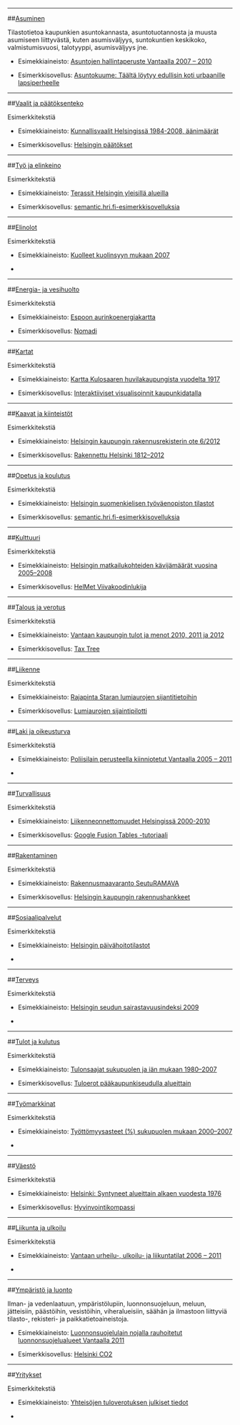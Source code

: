 

---

##[Asuminen][HOU_HRI]

Tilastotietoa kaupunkien asuntokannasta, asuntotuotannosta ja muusta asumiseen liittyvästä, kuten asumisväljyys, suntokuntien keskikoko, valmistumisvuosi, talotyyppi, asumisväljyys jne.

* Esimekkiaineisto: [Asuntojen hallintaperuste Vantaalla 2007 – 2010][HOU_HRI_esimerkki]

* Esimerkkisovellus: [Asuntokuume: Täältä löytyy edullisin koti urbaanille lapsiperheelle][HOU_sovellus]


---

##[Vaalit ja päätöksenteko][DEM_HRI]

Esimerkkitekstiä

* Esimekkiaineisto: [Kunnallisvaalit Helsingissä 1984-2008, äänimäärät][DEM_HRI_esimerkki]

* Esimerkkisovellus: [Helsingin päätökset][DEM_sovellus]


---

##[Työ ja elinkeino][SOC_HRI]

Esimerkkitekstiä

* Esimekkiaineisto: [Terassit Helsingin yleisillä alueilla][SOC_HRI_esimerkki]

* Esimerkkisovellus: [semantic.hri.fi-esimerkkisovelluksia][SOC_sovellus]


---

##[Elinolot][SOC_HRI]

Esimerkkitekstiä

* Esimekkiaineisto: [Kuolleet kuolinsyyn mukaan 2007][SOC_HRI_esimerkki]

* 


---

##[Energia- ja vesihuolto][ENE_HRI]

Esimerkkitekstiä

* Esimekkiaineisto: [Espoon aurinkoenergiakartta][ENE_HRI_esimerkki]

* Esimerkkisovellus: [Nomadi][ENE_sovellus]



---

##[Kartat][GIS_HRI]

Esimerkkitekstiä

* Esimekkiaineisto: [Kartta Kulosaaren huvilakaupungista vuodelta 1917][GIS_HRI_esimerkki]

* Esimerkkisovellus: [Interaktiiviset visualisoinnit kaupunkidatalla][GIS_sovellus]



---

##[Kaavat ja kiinteistöt][CAD_HRI]

Esimerkkitekstiä

* Esimekkiaineisto: [Helsingin kaupungin rakennusrekisterin ote 6/2012][CAD_HRI_esimerkki]

* Esimerkkisovellus: [Rakennettu Helsinki 1812–2012][CAD_sovellus]


---

##[Opetus ja koulutus][EDU_HRI]

Esimerkkitekstiä

* Esimekkiaineisto: [Helsingin suomenkielisen työväenopiston tilastot][EDU_HRI_esimerkki]

* Esimerkkisovellus: [semantic.hri.fi-esimerkkisovelluksia][EDU_sovellus]


---

##[Kulttuuri][CUL_HRI]

Esimerkkitekstiä

* Esimekkiaineisto: [Helsingin matkailukohteiden kävijämäärät vuosina 2005–2008][CUL_HRI_esimerkki]

* Esimerkkisovellus: [HelMet Viivakoodinlukija][CUL_sovellus]


---

##[Talous ja verotus][FIN_HRI]

Esimerkkitekstiä

* Esimekkiaineisto: [Vantaan kaupungin tulot ja menot 2010, 2011 ja 2012][FIN_HRI_esimerkki]

* Esimerkkisovellus: [Tax Tree][FIN_sovellus]


---

##[Liikenne][TRA_HRI]

Esimerkkitekstiä

* Esimekkiaineisto: [Rajapinta Staran lumiaurojen sijantitietoihin][TRA_HRI_esimerkki]

* Esimerkkisovellus: [Lumiaurojen sijaintipilotti][TRA_sovellus]




---

##[Laki ja oikeusturva][LAW_HRI]

Esimerkkitekstiä

* Esimekkiaineisto: [Poliisilain perusteella kiinniotetut Vantaalla 2005 – 2011][LAW_HRI_esimerkki]

* 


---

##[Turvallisuus][SEC_HRI]

Esimerkkitekstiä

* Esimekkiaineisto: [Liikenneonnettomuudet Helsingissä 2000-2010][SEC_HRI_esimerkki]

* Esimerkkisovellus: [Google Fusion Tables -tutoriaali][SEC_sovellus]



---

##[Rakentaminen][CON_HRI]

Esimerkkitekstiä

* Esimekkiaineisto: [Rakennusmaavaranto SeutuRAMAVA][CON_HRI_esimerkki]

* Esimerkkisovellus: [Helsingin kaupungin rakennushankkeet][CON_sovellus]


---

##[Sosiaalipalvelut][ADM_HRI]

Esimerkkitekstiä

* Esimekkiaineisto: [Helsingin päivähoitotilastot][ADM_HRI_esimerkki]

* 



---

##[Terveys][HEA_HRI]

Esimerkkitekstiä

* Esimekkiaineisto: [Helsingin seudun sairastavuusindeksi 2009][HEA_HRI_esimerkki]

* 


---

##[Tulot ja kulutus][INC_HRI]

Esimerkkitekstiä

* Esimekkiaineisto: [Tulonsaajat sukupuolen ja iän mukaan 1980–2007][INC_HRI_esimerkki]

* Esimerkkisovellus: [Tuloerot pääkaupunkiseudulla alueittain][INC_sovellus]


---

##[Työmarkkinat][LAB_HRI]

Esimerkkitekstiä

* Esimekkiaineisto: [Työttömyysasteet (%) sukupuolen mukaan 2000–2007][LAB_HRI_esimerkki]

* 


---

##[Väestö][POP_HRI]

Esimerkkitekstiä

* Esimekkiaineisto: [Helsinki: Syntyneet alueittain alkaen vuodesta 1976][POP_HRI_esimerkki]

* Esimerkkisovellus: [Hyvinvointikompassi][POP_sovellus]


---

##[Liikunta ja ulkoilu][SPO_HRI]

Esimerkkitekstiä

* Esimekkiaineisto: [Vantaan urheilu-, ulkoilu- ja liikuntatilat 2006 – 2011][SPO_HRI_esimerkki]

* 


---

##[Ympäristö ja luonto][ENV_HRI]

Ilman- ja vedenlaatuun, ympäristölupiin, luonnonsuojeluun, meluun, jätteisiin, päästöihin, vesistöihin, viheralueisiin, säähän ja ilmastoon liittyviä tilasto-, rekisteri- ja paikkatietoaineistoja.

* Esimekkiaineisto: [Luonnonsuojelulain nojalla rauhoitetut luonnonsuojelualueet Vantaalla 2011][ENV_HRI_esimerkki]

* Esimerkkisovellus: [Helsinki CO2][ENV_sovellus]


---

##[Yritykset][BUS_HRI]

Esimerkkitekstiä

* Esimekkiaineisto: [Yhteisöjen tuloverotuksen julkiset tiedot][BUS_HRI_esimerkki]

* 




<!---
Links to hri.fi categories
-->

[HOU_HRI]: http://www.hri.fi/fi/data-haku/#category=226
[DEM_HRI]: http://www.hri.fi/fi/data-haku/#category=27
[SOC_HRI]: http://www.hri.fi/fi/data-haku/#category=261
[SOC_HRI]: http://www.hri.fi/fi/data-haku/#category=304
[ENE_HRI]: http://www.hri.fi/fi/data-haku/#category=277
[GIS_HRI]: http://www.hri.fi/fi/data-haku/#category=205
[CAD_HRI]: http://www.hri.fi/fi/data-haku/#category=413
[EDU_HRI]: http://www.hri.fi/fi/data-haku/#category=227
[CUL_HRI]: http://www.hri.fi/fi/data-haku/#category=192
[FIN_HRI]: http://www.hri.fi/fi/data-haku/#category=265
[TRA_HRI]: http://www.hri.fi/fi/data-haku/#category=21
[LAW_HRI]: http://www.hri.fi/fi/data-haku/#category=230
[SEC_HRI]: http://www.hri.fi/fi/data-haku/#category=230
[CON_HRI]: http://www.hri.fi/fi/data-haku/#category=22
[ADM_HRI]: http://www.hri.fi/fi/data-haku/#category=305
[HEA_HRI]: http://www.hri.fi/fi/data-haku/#category=237
[INC_HRI]: http://www.hri.fi/fi/data-haku/#category=225
[LAB_HRI]: http://www.hri.fi/fi/data-haku/#category=216
[POP_HRI]: http://www.hri.fi/fi/data-haku/#category=203
[SPO_HRI]: http://www.hri.fi/fi/data-haku/#category=330
[ENV_HRI]: http://www.hri.fi/fi/data-haku/#category=215
[BUS_HRI]: http://www.hri.fi/fi/data-haku/#category=338

<!---
Links to avoindata.net categories
-->

[HOU_Avoindata.net]: http://avoindata.net/asuminen
[DEM_Avoindata.net]: http://avoindata.net/demokratia-ja-osallistuminen
[SOC_Avoindata.net]: http://avoindata.net/elinkeinot
[SOC_Avoindata.net]: http://avoindata.net/elinolot
[ENE_Avoindata.net]: http://avoindata.net/energia-ja-vesihuolto
[GIS_Avoindata.net]: http://avoindata.net/kartat
[CAD_Avoindata.net]: http://avoindata.net/kiinteist%C3%B6t
[EDU_Avoindata.net]: http://avoindata.net/koulutus
[CUL_Avoindata.net]: http://avoindata.net/kulttuuri
[FIN_Avoindata.net]: http://avoindata.net/kunnallistalous
[TRA_Avoindata.net]: http://avoindata.net/Liikenne
[LAW_Avoindata.net]: http://avoindata.net/oikeuslaitos-ja-turvallisuus
[SEC_Avoindata.net]: http://avoindata.net/oikeuslaitos-ja-turvallisuus
[CON_Avoindata.net]: http://avoindata.net/rakentaminen
[ADM_Avoindata.net]: http://avoindata.net/sosiaalitoimi
[HEA_Avoindata.net]: http://avoindata.net/terveys
[INC_Avoindata.net]: http://avoindata.net/tulot-ja-kulutus
[LAB_Avoindata.net]: http://avoindata.net/ty%C3%B6markkinat
[POP_Avoindata.net]: http://avoindata.net/v%C3%A4est%C3%B6-ja-v%C3%A4est%C3%B6nmuutokset
[SPO_Avoindata.net]: http://avoindata.net/vapaa-aika
[ENV_Avoindata.net]: http://avoindata.net/ymp%C3%A4rist%C3%B6
[BUS_Avoindata.net]: http://avoindata.net/yritykset

<!---
Links to example data sets in hri.fi
-->

[HOU_HRI_esimerkki]: http://www.hri.fi/fi/data/asuntojen-hallintaperuste-vantaalla-2007-2010/
[DEM_HRI_esimerkki]: http://www.hri.fi/fi/data/kunnallisvaalit-helsingissa-1984-2008-aanimaarat/
[SOC_HRI_esimerkki]: http://www.hri.fi/fi/data/terassit-helsingin-yleisilla-alueilla/
[SOC_HRI_esimerkki]: http://www.hri.fi/fi/data/kuolleet-kuolinsyyn-mukaan-2007/
[ENE_HRI_esimerkki]: http://www.hri.fi/fi/data/espoon-aurinkoenergiakartta/
[GIS_HRI_esimerkki]: http://www.hri.fi/fi/data/kartta-kulosaaren-huvilakaupungista-vuodelta-1917/
[CAD_HRI_esimerkki]: http://www.hri.fi/fi/data/helsingin-kaupungin-rakennusrekisterin-ote-62012/
[EDU_HRI_esimerkki]: http://www.hri.fi/fi/data/helsingin-suomenkielisen-tyovaenopiston-tilastot/
[CUL_HRI_esimerkki]: http://www.hri.fi/fi/data/helsingin-matkailukohteiden-kavijamaarat-vuosina-2005-2008/
[FIN_HRI_esimerkki]: http://www.hri.fi/fi/data/vantaan-kaupungin-tulot-ja-menot-2010-2011-ja-2012/
[TRA_HRI_esimerkki]: http://www.hri.fi/fi/data/rajapinta-staran-lumiaurojen-sijantitietoihin/
[LAW_HRI_esimerkki]: http://www.hri.fi/fi/data/poliisilain-perusteella-kiinniotetut-vantaalla-2005-2011/
[SEC_HRI_esimerkki]: http://www.hri.fi/fi/data/liikenneonnettomuudet-helsingissa-2000-2010/
[CON_HRI_esimerkki]: http://www.hri.fi/fi/data/rakennusmaavaranto-seuturamava/
[ADM_HRI_esimerkki]: http://www.hri.fi/fi/data/helsingin-paivahoitotilastot/
[HEA_HRI_esimerkki]: http://www.hri.fi/fi/data/helsingin-seudun-sairastavuusindeksi-2009/
[INC_HRI_esimerkki]: http://www.hri.fi/fi/data/tulonsaajat-sukupuolen-ja-ian-mukaan-1980-2007/
[LAB_HRI_esimerkki]: http://www.hri.fi/fi/data/tyottomyysasteet-sukupuolen-mukaan-2000-2007/
[POP_HRI_esimerkki]: http://www.hri.fi/fi/data/helsinki-syntyneet-alueittain-alkaen-vuodesta-1976/
[SPO_HRI_esimerkki]: http://www.hri.fi/fi/data/vantaan-urheilu-ulkoilu-ja-liikuntatilat-2006-2011/
[ENV_HRI_esimerkki]: http://www.hri.fi/fi/data/luonnonsuojelulain-nojalla-rauhoitetut-luonnonsuojelualueet-vantaalla-2011/
[BUS_HRI_esimerkki]: http://www.hri.fi/fi/data/yhteisojen-tuloverotuksen-julkiset-tiedot/

<!---
Links to example aplications in hri.fi
-->

[HOU_sovellus]: http://www.hri.fi/fi/sovellukset/asuntokuume-katso-kartta-taalta-loytyy-edullisin-koti-urbaanille-lapsiperheelle/
[DEM_sovellus]: http://www.hri.fi/fi/sovellukset/helsingin-paatokset/
[SOC_sovellus]: http://www.hri.fi/fi/sovellukset/semantic-hri-fi/
[ENE_sovellus]: http://www.hri.fi/fi/sovellukset/nomadi/
[GIS_sovellus]: http://www.hri.fi/fi/sovellukset/interaktiiviset-visualisoinnit-kaupunkidatalla/
[CAD_sovellus]: http://www.hri.fi/fi/sovellukset/rakennettu-helsinki-1812-2012/
[EDU_sovellus]: http://www.hri.fi/fi/sovellukset/semantic-hri-fi/
[CUL_sovellus]: http://www.hri.fi/fi/sovellukset/helmet-viivakoodinlukija/
[FIN_sovellus]: http://www.hri.fi/fi/sovellukset/tax-tree/
[TRA_sovellus]: http://www.hri.fi/fi/sovellukset/lumiaurojen-sijaintipilotti/
[SEC_sovellus]: http://www.hri.fi/fi/sovellukset/google-fusion-tables-tutoriaali/
[CON_sovellus]: http://www.hri.fi/fi/sovellukset/helsingin-kaupungin-rakennushankkeet/
[INC_sovellus]: http://www.hri.fi/fi/sovellukset/tuloerot-paakaupunkiseudulla-alueittain/
[POP_sovellus]: http://www.hri.fi/fi/sovellukset/hyvinvointikompassi/
[ENV_sovellus]: http://www.hri.fi/fi/sovellukset/helsinki-co2/